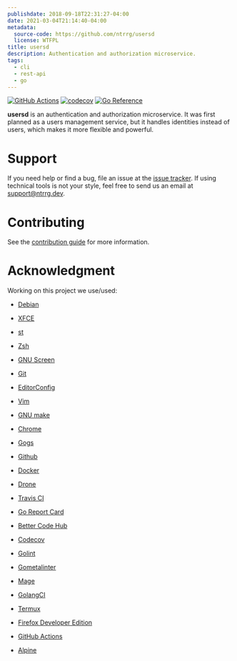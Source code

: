 ```yaml
---
publishdate: 2018-09-18T22:31:27-04:00
date: 2021-03-04T21:14:40-04:00
metadata:
  source-code: https://github.com/ntrrg/usersd
  license: WTFPL
title: usersd
description: Authentication and authorization microservice.
tags:
  - cli
  - rest-api
  - go
---
```


[![GitHub Actions](https://github.com/ntrrg/usersd/workflows/Go/badge.svg)](https://github.com/ntrrg/usersd/actions?query=workflow:Go)
[![codecov](https://codecov.io/gh/ntrrg/usersd/branch/master/graph/badge.svg)](https://codecov.io/gh/ntrrg/usersd)
[![Go Reference](https://pkg.go.dev/badge/go.ntrrg.dev/usersd.svg)](https://pkg.go.dev/go.ntrrg.dev/usersd)

**usersd** is an authentication and authorization microservice. It was first
planned as a users management service, but it handles identities instead of
users, which makes it more flexible and powerful.

# Support

If you need help or find a bug, file an issue at the [issue tracker](https://github.com/ntrrg/usersd/issues).
If using technical tools is not your style, feel free to send us an email at
support@ntrrg.dev.

# Contributing

See the [contribution guide](https://github.com/ntrrg/usersd/blob/master/CONTRIBUTING.md)
for more information.

# Acknowledgment

Working on this project we use/used:

* [Debian](https://www.debian.org/)

* [XFCE](https://xfce.org/)

* [st](https://st.suckless.org/)

* [Zsh](http://www.zsh.org/)

* [GNU Screen](https://www.gnu.org/software/screen)

* [Git](https://git-scm.com/)

* [EditorConfig](http://editorconfig.org/)

* [Vim](https://www.vim.org/)

* [GNU make](https://www.gnu.org/software/make/)

* [Chrome](https://www.google.com/chrome/browser/desktop/index.html)

* [Gogs](https://gogs.io/)

* [Github](https://github.com)

* [Docker](https://docker.com)

* [Drone](https://drone.io/)

* [Travis CI](https://travis-ci.org)

* [Go Report Card](https://goreportcard.com)

* [Better Code Hub](https://bettercodehub.com)

* [Codecov](https://codecov.io)

* [Golint](https://github.com/golang/lint/)

* [Gometalinter](https://github.com/alecthomas/gometalinter)

* [Mage](https://magefile.org/)

* [GolangCI](https://golangci.com)

* [Termux](https://termux.com)

* [Firefox Developer Edition](https://www.mozilla.org/en-US/firefox/developer/)

* [GitHub Actions](https://github.com/features/actions)

* [Alpine](https://alpinelinux.org/)

